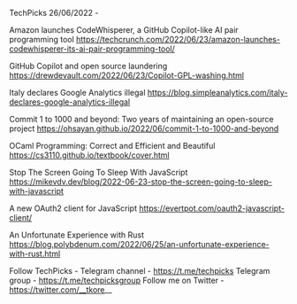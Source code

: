 TechPicks 26/06/2022 -

Amazon launches CodeWhisperer, a GitHub Copilot-like AI pair programming tool
https://techcrunch.com/2022/06/23/amazon-launches-codewhisperer-its-ai-pair-programming-tool/

GitHub Copilot and open source laundering
https://drewdevault.com/2022/06/23/Copilot-GPL-washing.html

Italy declares Google Analytics illegal
https://blog.simpleanalytics.com/italy-declares-google-analytics-illegal

Commit 1 to 1000 and beyond: Two years of maintaining an open-source project
https://ohsayan.github.io/2022/06/commit-1-to-1000-and-beyond

OCaml Programming: Correct and Efficient and Beautiful
https://cs3110.github.io/textbook/cover.html

Stop The Screen Going To Sleep With JavaScript
https://mikevdv.dev/blog/2022-06-23-stop-the-screen-going-to-sleep-with-javascript

A new OAuth2 client for JavaScript
https://evertpot.com/oauth2-javascript-client/

An Unfortunate Experience with Rust
https://blog.polybdenum.com/2022/06/25/an-unfortunate-experience-with-rust.html

Follow TechPicks -
Telegram channel - https://t.me/techpicks
Telegram group - https://t.me/techpicksgroup
Follow me on Twitter - https://twitter.com/__tkore__